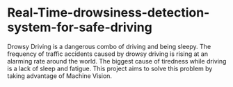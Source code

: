 # Real-Time-drowsiness-detection-system-for-safe-driving
Drowsy Driving is a dangerous combo of driving and being sleepy. The frequency of traffic accidents caused by drowsy driving is rising at an alarming rate around the world. The biggest cause of tiredness while driving is a lack of sleep and fatigue. This project aims to solve this problem by taking advantage of Machine Vision.
